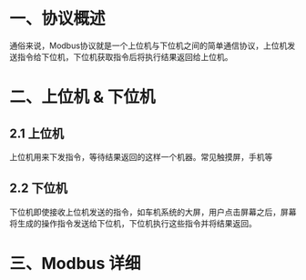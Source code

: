 
# 一、协议概述
通俗来说，Modbus协议就是一个上位机与下位机之间的简单通信协议，上位机发送指令给下位机，下位机获取指令后将执行结果返回给上位机。


# 二、上位机 & 下位机

## 2.1 上位机
上位机用来下发指令，等待结果返回的这样一个机器。常见触摸屏，手机等


## 2.2 下位机
下位机即使接收上位机发送的指令，如车机系统的大屏，用户点击屏幕之后，屏幕将生成的操作指令发送给下位机，下位机执行这些指令并将结果返回。


# 三、Modbus 详细



